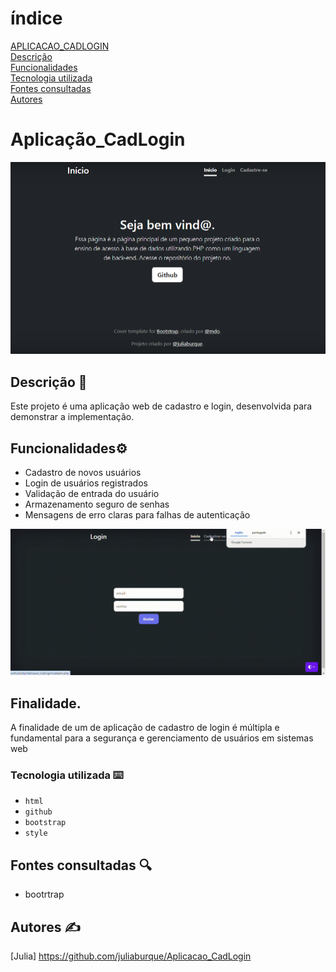 # índice
[APLICACAO_CADLOGIN](#aplicacao_cadlogin)  
[Descrição](#descrição)  
[Funcionalidades](#funcionalidades)  
[Tecnologia utilizada](#tecnologia-utilizadas)  
[Fontes consultadas](#fontes-consultadas)  
[Autores](#autores)


# Aplicação_CadLogin
![image info](img/captura.png.png)

## Descrição 📝
Este projeto é uma aplicação web de cadastro e login, desenvolvida para demonstrar a implementação.


## Funcionalidades⚙️
- Cadastro de novos usuários
- Login de usuários registrados
- Validação de entrada do usuário
- Armazenamento seguro de senhas 
- Mensagens de erro claras para falhas de autenticação

![image info](img/video.gif)

## Finalidade.
A finalidade de um de aplicação de cadastro de login é múltipla e fundamental para a segurança e gerenciamento de usuários em sistemas web


### Tecnologia utilizada ⌨️
* `html`
* `github`
* `bootstrap`
* `style`

## Fontes consultadas 🔍
* bootrtrap

## Autores ✍️
[Julia] https://github.com/juliaburque/Aplicacao_CadLogin


